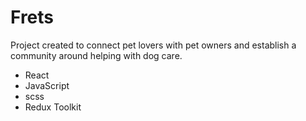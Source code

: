 # Frets
<p>Project created to connect pet lovers with pet owners and establish a community around helping with dog care.</p>

- React
- JavaScript
- scss
- Redux Toolkit


